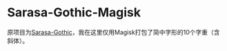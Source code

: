 # Sarasa-Gothic-Magisk

原项目为[Sarasa-Gothic](https://github.com/be5invis/Sarasa-Gothic)，我在这里仅用Magisk打包了简中字形的10个字重（含斜体）。